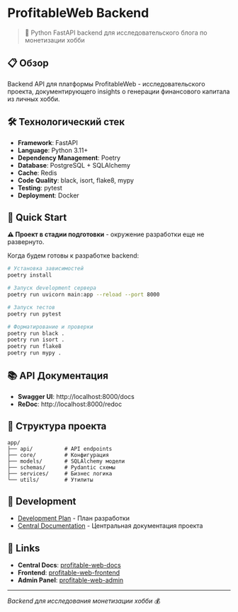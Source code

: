 # ProfitableWeb Backend

> 🐍 Python FastAPI backend для исследовательского блога по монетизации хобби

## 📋 Обзор

Backend API для платформы ProfitableWeb - исследовательского проекта, документирующего insights о генерации финансового капитала из личных хобби.

## 🛠️ Технологический стек

- **Framework**: FastAPI
- **Language**: Python 3.11+
- **Dependency Management**: Poetry
- **Database**: PostgreSQL + SQLAlchemy
- **Cache**: Redis
- **Code Quality**: black, isort, flake8, mypy
- **Testing**: pytest
- **Deployment**: Docker

## 🚀 Quick Start

**⚠️ Проект в стадии подготовки** - окружение разработки еще не развернуто.

Когда будем готовы к разработке backend:

```bash
# Установка зависимостей
poetry install

# Запуск development сервера
poetry run uvicorn main:app --reload --port 8000

# Запуск тестов
poetry run pytest

# Форматирование и проверки
poetry run black .
poetry run isort .
poetry run flake8
poetry run mypy .
```

## 📚 API Документация

- **Swagger UI**: http://localhost:8000/docs
- **ReDoc**: http://localhost:8000/redoc

## 📁 Структура проекта

```
app/
├── api/          # API endpoints
├── core/         # Конфигурация
├── models/       # SQLAlchemy модели
├── schemas/      # Pydantic схемы
├── services/     # Бизнес логика
└── utils/        # Утилиты
```

## 🔧 Development

- [Development Plan](./docs/development_plan.md) - План разработки
- [Central Documentation](https://github.com/ProfitableWeb/profitable-web-docs) - Центральная документация проекта

## 🔗 Links

- **Central Docs**: [profitable-web-docs](https://github.com/ProfitableWeb/profitable-web-docs)
- **Frontend**: [profitable-web-frontend](https://github.com/ProfitableWeb/profitable-web-frontend)
- **Admin Panel**: [profitable-web-admin](https://github.com/ProfitableWeb/profitable-web-admin)

---

*Backend для исследования монетизации хобби* 💰